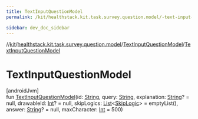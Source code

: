 ```yaml
---
title: TextInputQuestionModel
permalink: /kit/healthstack.kit.task.survey.question.model/-text-input-question-model/-text-input-question-model.html

sidebar: dev_doc_sidebar
---
```

//[kit](../../../index.html)/[healthstack.kit.task.survey.question.model](../index.html)/[TextInputQuestionModel](index.html)/[TextInputQuestionModel](-text-input-question-model.html)



# TextInputQuestionModel



[androidJvm]\
fun [TextInputQuestionModel](-text-input-question-model.html)(id: [String](https://kotlinlang.org/api/latest/jvm/stdlib/kotlin/-string/index.html), query: [String](https://kotlinlang.org/api/latest/jvm/stdlib/kotlin/-string/index.html), explanation: [String](https://kotlinlang.org/api/latest/jvm/stdlib/kotlin/-string/index.html)? = null, drawableId: [Int](https://kotlinlang.org/api/latest/jvm/stdlib/kotlin/-int/index.html)? = null, skipLogics: [List](https://kotlinlang.org/api/latest/jvm/stdlib/kotlin.collections/-list/index.html)&lt;[SkipLogic](../-skip-logic/index.html)&gt; = emptyList(), answer: [String](https://kotlinlang.org/api/latest/jvm/stdlib/kotlin/-string/index.html)? = null, maxCharacter: [Int](https://kotlinlang.org/api/latest/jvm/stdlib/kotlin/-int/index.html) = 500)




